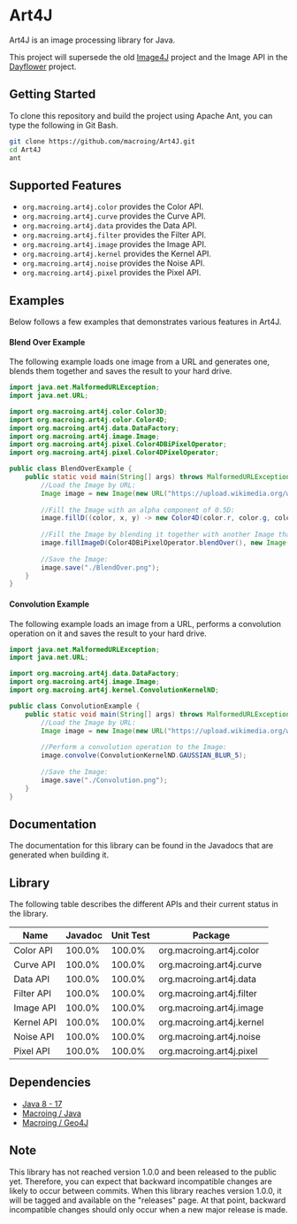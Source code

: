 Art4J
=====
Art4J is an image processing library for Java.

This project will supersede the old [Image4J](https://github.com/macroing/Image4J) project and the Image API in the [Dayflower](https://github.com/macroing/Dayflower) project.

Getting Started
---------------
To clone this repository and build the project using Apache Ant, you can type the following in Git Bash.

```bash
git clone https://github.com/macroing/Art4J.git
cd Art4J
ant
```

Supported Features
------------------
 - `org.macroing.art4j.color` provides the Color API.
 - `org.macroing.art4j.curve` provides the Curve API.
 - `org.macroing.art4j.data` provides the Data API.
 - `org.macroing.art4j.filter` provides the Filter API.
 - `org.macroing.art4j.image` provides the Image API.
 - `org.macroing.art4j.kernel` provides the Kernel API.
 - `org.macroing.art4j.noise` provides the Noise API.
 - `org.macroing.art4j.pixel` provides the Pixel API.

Examples
--------
Below follows a few examples that demonstrates various features in Art4J.

#### Blend Over Example
The following example loads one image from a URL and generates one, blends them together and saves the result to your hard drive.
```java
import java.net.MalformedURLException;
import java.net.URL;

import org.macroing.art4j.color.Color3D;
import org.macroing.art4j.color.Color4D;
import org.macroing.art4j.data.DataFactory;
import org.macroing.art4j.image.Image;
import org.macroing.art4j.pixel.Color4DBiPixelOperator;
import org.macroing.art4j.pixel.Color4DPixelOperator;

public class BlendOverExample {
    public static void main(String[] args) throws MalformedURLException {
        //Load the Image by URL:
        Image image = new Image(new URL("https://upload.wikimedia.org/wikipedia/en/7/7d/Lenna_%28test_image%29.png"), DataFactory.forColor4D());
        
        //Fill the Image with an alpha component of 0.5D:
        image.fillD((color, x, y) -> new Color4D(color.r, color.g, color.b, 0.5D));
        
        //Fill the Image by blending it together with another Image that contains a gradient:
        image.fillImageD(Color4DBiPixelOperator.blendOver(), new Image(image.getResolutionX(), image.getResolutionY()).fillD(Color4DPixelOperator.gradient(Color3D.BLACK, Color3D.RED, Color3D.GREEN, Color3D.BLUE, image.getBounds())));
        
        //Save the Image:
        image.save("./BlendOver.png");
    }
}
```

#### Convolution Example
The following example loads an image from a URL, performs a convolution operation on it and saves the result to your hard drive.
```java
import java.net.MalformedURLException;
import java.net.URL;

import org.macroing.art4j.data.DataFactory;
import org.macroing.art4j.image.Image;
import org.macroing.art4j.kernel.ConvolutionKernelND;

public class ConvolutionExample {
    public static void main(String[] args) throws MalformedURLException {
        //Load the Image by URL:
        Image image = new Image(new URL("https://upload.wikimedia.org/wikipedia/en/7/7d/Lenna_%28test_image%29.png"), DataFactory.forColor4D());
        
        //Perform a convolution operation to the Image:
        image.convolve(ConvolutionKernelND.GAUSSIAN_BLUR_5);
        
        //Save the Image:
        image.save("./Convolution.png");
    }
}
```

Documentation
-------------
The documentation for this library can be found in the Javadocs that are generated when building it.

Library
-------
The following table describes the different APIs and their current status in the library.

| Name               | Javadoc | Unit Test | Package                   |
| ------------------ | ------- | --------- | ------------------------- |
| Color API          | 100.0%  | 100.0%    | org.macroing.art4j.color  |
| Curve API          | 100.0%  | 100.0%    | org.macroing.art4j.curve  |
| Data API           | 100.0%  | 100.0%    | org.macroing.art4j.data   |
| Filter API         | 100.0%  | 100.0%    | org.macroing.art4j.filter |
| Image API          | 100.0%  | 100.0%    | org.macroing.art4j.image  |
| Kernel API         | 100.0%  | 100.0%    | org.macroing.art4j.kernel |
| Noise API          | 100.0%  | 100.0%    | org.macroing.art4j.noise  |
| Pixel API          | 100.0%  | 100.0%    | org.macroing.art4j.pixel  |

Dependencies
------------
 - [Java 8 - 17](http://www.java.com)
 - [Macroing / Java](https://github.com/macroing/Java)
 - [Macroing / Geo4J](https://github.com/macroing/Geo4J)

Note
----
This library has not reached version 1.0.0 and been released to the public yet. Therefore, you can expect that backward incompatible changes are likely to occur between commits. When this library reaches version 1.0.0, it will be tagged and available on the "releases" page. At that point, backward incompatible changes should only occur when a new major release is made.